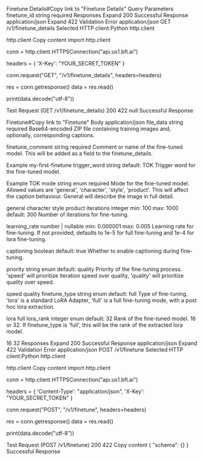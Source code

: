 Finetune Details​#Copy link to "Finetune Details"
Query Parameters
finetune_id
string
required
Responses
Expand
200
Successful Response
application/json
Expand
422
Validation Error
application/json
GET
/v1/finetune_details
Selected HTTP client:Python http.client

http.client
Copy content
import http.client

conn = http.client.HTTPSConnection("api.us1.bfl.ai")

headers = { 'X-Key': "YOUR_SECRET_TOKEN" }

conn.request("GET", "/v1/finetune_details", headers=headers)

res = conn.getresponse()
data = res.read()

print(data.decode("utf-8"))

Test Request
(GET /v1/finetune_details)
200
422
null
Successful Response

Finetune​#Copy link to "Finetune"
Body
application/json
file_data
string
required
Base64-encoded ZIP file containing training images and, optionally, corresponding captions.

finetune_comment
string
required
Comment or name of the fine-tuned model. This will be added as a field to the finetune_details.

Example
my-first-finetune
trigger_word
string
default: 
TOK
Trigger word for the fine-tuned model.

Example
TOK
mode
string
enum
required
Mode for the fine-tuned model. Allowed values are 'general', 'character', 'style', 'product'. This will affect the caption behaviour. General will describe the image in full detail.

general
character
style
product
iterations
integer
min: 
100
max: 
1000
default: 
300
Number of iterations for fine-tuning.

learning_rate
number | nullable
min: 
0.000001
max: 
0.005
Learning rate for fine-tuning. If not provided, defaults to 1e-5 for full fine-tuning and 1e-4 for lora fine-tuning.

captioning
boolean
default: 
true
Whether to enable captioning during fine-tuning.

priority
string
enum
default: 
quality
Priority of the fine-tuning process. 'speed' will prioritize iteration speed over quality, 'quality' will prioritize quality over speed.

speed
quality
finetune_type
string
enum
default: 
full
Type of fine-tuning. 'lora' is a standard LoRA Adapter, 'full' is a full fine-tuning mode, with a post hoc lora extraction.

lora
full
lora_rank
integer
enum
default: 
32
Rank of the fine-tuned model. 16 or 32. If finetune_type is 'full', this will be the rank of the extracted lora model.

16
32
Responses
Expand
200
Successful Response
application/json
Expand
422
Validation Error
application/json
POST
/v1/finetune
Selected HTTP client:Python http.client

http.client
Copy content
import http.client

conn = http.client.HTTPSConnection("api.us1.bfl.ai")

headers = {
    'Content-Type': "application/json",
    'X-Key': "YOUR_SECRET_TOKEN"
}

conn.request("POST", "/v1/finetune", headers=headers)

res = conn.getresponse()
data = res.read()

print(data.decode("utf-8"))

Test Request
(POST /v1/finetune)
200
422
Copy content
{
  "schema": {}
}
Successful Response